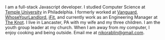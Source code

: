 I am a full-stack Javascript developer. I studied Computer Science at [Temple University](https://temple.edu/) in Philadelphia. I formerly worked at [Vanguard](https://vanguard.com), [WhoseYourLandlord](https://wyl.co), [iFit](https://ifit.com), and currently work as an Engineering Manager at [The Knot](https://theknotww.com). I live in Lancaster, PA with my wife and my three children. I am the youth group leader at my church. When I am away from my computer, I enjoy cooking and being outside. Email me at [nikorablin@gmail.com](mailto:nikorablin@gmail.com).
